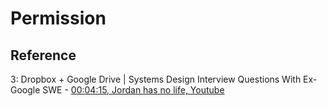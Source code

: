 # Permission

## Reference

3: Dropbox + Google Drive | Systems Design Interview Questions With Ex-Google SWE - [00:04:15, Jordan has no life, Youtube](https://youtu.be/4wIU4rTV-JU?si=EWjHwDWTvXZkuHkI&t=256)
